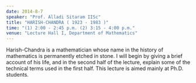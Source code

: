 ```yaml
---
date: 2014-8-7
speaker: "Prof. Alladi Sitaram IISc"
title: "HARISH-CHANDRA ( 1923 - 1983 )"
time: "(1) 2:00 - 2:45 p.m. (2) 3:15 - 4:00 p.m."
venue: "Lecture Hall I, Department of Mathematics"
---
```

Harish-Chandra is a mathematician whose name in the history of mathematics
is permanently etched in stone. I will begin by giving a brief account of
his life, and in the second half of the lecture, explain some of the
technical terms used in the first half. This lecture is aimed mainly at
Ph.D. students.
